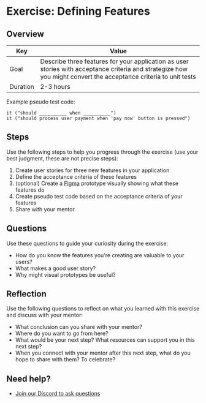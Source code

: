 # Exercise: Defining Features

## Overview

| Key | Value |
| --- | --- |
| Goal | Describe three features for your application as user stories with acceptance criteria and strategize how you might convert the acceptance criteria to unit tests |
| Duration | 2-3 hours |

Example pseudo test code:

```
it ("should __________ when __________")
it ("should process user payment when 'pay now' button is pressed")
```

## Steps

Use the following steps to help you progress through the exercise (use your best judgment, these are not precise steps):

1. Create user stories for three new features in your application
2. Define the acceptance criteria of these features
3. (optional) Create a [Figma](https://figma.com) prototype visually showing what these features do
4. Create pseudo test code based on the acceptance criteria of your features
5. Share with your mentor

## Questions

Use these questions to guide your curiosity during the exercise:

- How do you know the features you're creating are valuable to your users?
- What makes a good user story?
- Why might visual prototypes be useful?

## Reflection

Use the following questions to reflect on what you learned with this exercise and discuss with your mentor:

- What conclusion can you share with your mentor?
- Where do you want to go from here?
- What would be your next step? What resources can support you in this next step?
- When you connect with your mentor after this next step, what do you hope to share with them? To celebrate? 

## Need help?

- [Join our Discord to ask questions](https://discord.gg/bDVYvG3Czd)
